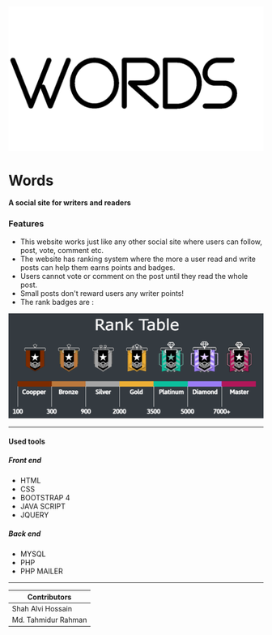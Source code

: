 <img style="background-color:black;" width="600" src="images/other/logo1.gif" alt="Rank Table" title="title" />

# Words
**A social site for writers and readers**

### Features
- This website works just like any other social site where users can follow, post, vote, comment etc.
- The website has ranking system where the more a user read and write posts can help them earns points and badges.
- Users cannot vote or comment on the post until they read the whole post.
- Small posts don&apos;t reward users any writer points!
- The rank badges are :
<p><img src="images/rank/ranktable1.PNG" alt="Rank Table"/></p>

----

#### Used tools

##### Front end
- HTML
- CSS
- BOOTSTRAP 4
- JAVA SCRIPT
- JQUERY
     
##### Back end
- MYSQL
- PHP
- PHP MAILER

----

| Contributors  |
| ------------ |
| Shah Alvi Hossain |
| Md. Tahmidur Rahman |
